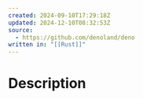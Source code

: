 ```yaml
---
created: 2024-09-10T17:29:18Z
updated: 2024-12-10T08:32:53Z
source:
  - https://github.com/denoland/deno
written in: "[[Rust]]"
---
```

# Description